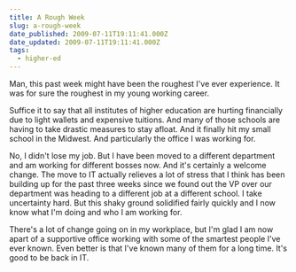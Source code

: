 ```yaml
---
title: A Rough Week
slug: a-rough-week
date_published: 2009-07-11T19:11:41.000Z
date_updated: 2009-07-11T19:11:41.000Z
tags:
  - higher-ed
---
```


Man, this past week might have been the roughest I've ever experience. It was for sure the roughest in my young working career.

Suffice it to say that all institutes of higher education are hurting financially due to light wallets and expensive tuitions. And many of those schools are having to take drastic measures to stay afloat. And it finally hit my small school in the Midwest. And particularly the office I was working for.

No, I didn't lose my job. But I have been moved to a different department and am working for different bosses now. And it's certainly a welcome change. The move to IT actually relieves a lot of stress that I think has been building up for the past three weeks since we found out the VP over our department was heading to a different job at a different school. I take uncertainty hard. But this shaky ground solidified fairly quickly and I now know what I'm doing and who I am working for.

There's a lot of change going on in my workplace, but I'm glad I am now apart of a supportive office working with some of the smartest people I've ever known. Even better is that I've known many of them for a long time. It's good to be back in IT.

